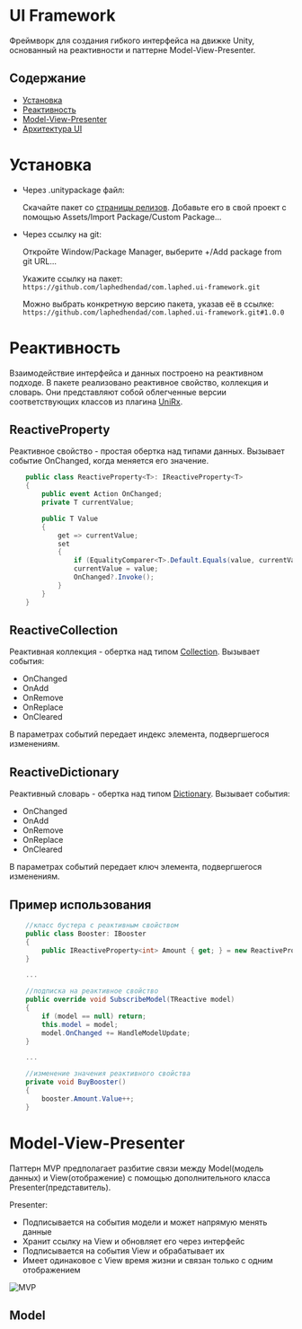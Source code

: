 # UI Framework

Фреймворк для создания гибкого интерфейса на движке Unity, основанный на реактивности и паттерне Model-View-Presenter.

## Содержание

  - [Установка](#установка)
  - [Реактивность](#реактивность)
  - [Model-View-Presenter](#model-view-presenter)
  - [Архитектура UI](#фрхитектура-ui)

# Установка

  * Через .unitypackage файл:

    Скачайте пакет со [страницы релизов](https://github.com/laphedhendad/com.laphed.ui-framework/releases).
    Добавьте его в свой проект с помощью Assets/Import Package/Custom Package...
  * Через ссылку на git:

    Откройте Window/Package Manager, выберите +/Add package from git URL...
    
    Укажите ссылку на пакет: `https://github.com/laphedhendad/com.laphed.ui-framework.git`
    
    Можно выбрать конкретную версию пакета, указав её в ссылке: `https://github.com/laphedhendad/com.laphed.ui-framework.git#1.0.0`

# Реактивность

Взаимодействие интерфейса и данных построено на реактивном подходе. В пакете реализовано реактивное свойство, коллекция и словарь. Они представляют собой облегченные версии соответствующих классов из плагина [UniRx](https://github.com/neuecc/UniRx).

## ReactiveProperty

Реактивное свойство - простая обертка над типами данных. Вызывает событие OnChanged, когда меняется его значение.

```csharp
    public class ReactiveProperty<T>: IReactiveProperty<T>
    {
        public event Action OnChanged;
        private T currentValue;

        public T Value
        {
            get => currentValue;
            set
            {
                if (EqualityComparer<T>.Default.Equals(value, currentValue)) return;
                currentValue = value;
                OnChanged?.Invoke();
            }
        }
    }
```

## ReactiveCollection

Реактивная коллекция - обертка над типом [Collection](https://learn.microsoft.com/ru-ru/dotnet/api/system.collections.objectmodel.collection-1). Вызывает события:

* OnChanged
* OnAdd
* OnRemove
* OnReplace
* OnCleared

В параметрах событий передает индекс элемента, подвергшегося изменениям.

## ReactiveDictionary

Реактивный словарь - обертка над типом [Dictionary](https://learn.microsoft.com/ru-ru/dotnet/api/system.collections.generic.dictionary-2). Вызывает события:

* OnChanged
* OnAdd
* OnRemove
* OnReplace
* OnCleared

В параметрах событий передает ключ элемента, подвергшегося изменениям.

## Пример использования

```csharp
    //класс бустера с реактивным свойством
    public class Booster: IBooster
    {
        public IReactiveProperty<int> Amount { get; } = new ReactiveProperty<int>();
    }

    ...

    //подписка на реактивное свойство
    public override void SubscribeModel(TReactive model)
    {
        if (model == null) return;
        this.model = model;
        model.OnChanged += HandleModelUpdate;
    }

    ...

    //изменение значения реактивного свойства
    private void BuyBooster()
    {
        booster.Amount.Value++;
    }
```

# Model-View-Presenter

Паттерн MVP предполагает разбитие связи между Model(модель данных) и View(отображение) с помощью дополнительного класса Presenter(представитель).

Presenter:
  * Подписывается на события модели и может напрямую менять данные
  * Хранит ссылку на View и обновляет его через интерфейс
  * Подписывается на события View и обрабатывает их
  * Имеет одинаковое с View время жизни и связан только с одним отображением
    
![MVP](https://github.com/laphedhendad/com.laphed.ui-framework/assets/52206303/bae3b5fe-b01c-496d-9ecf-6b93770fee03)

## Model


